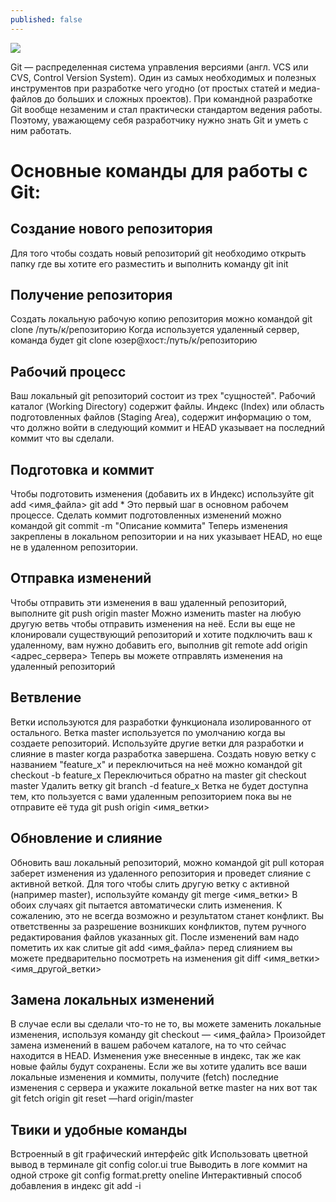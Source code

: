 ```yaml
---
published: false
---
```


<img src="http://s020.radikal.ru/i715/1405/ce/70481228976e.jpg" class="img-responsive" /><br />

Git &mdash; распределенная система управления версиями (англ. VCS или CVS, Control Version System). Один из самых необходимых и полезных инструментов при разработке чего угодно (от простых статей и медиа-файлов до больших и сложных проектов). При командной разработке Git вообще незаменим и стал практически стандартом ведения работы. Поэтому, уважающему себя разработчику нужно знать Git и уметь с ним работать.

# Основные команды для работы с Git:

## Создание нового репозитория
Для того чтобы создать новый репозиторий git необходимо открыть папку где вы хотите его разместить и выполнить команду
	git init

## Получение репозитория
Создать локальную рабочую копию репозитория можно командой
	git clone /путь/к/репозиторию
Когда используется удаленный сервер, команда будет
	git clone юзер@хост:/путь/к/репозиторию

## Рабочий процесс
Ваш локальный git репозиторий состоит из трех "сущностей". Рабочий каталог (Working Directory) содержит файлы. Индекс (Index) или область подготовленных файлов (Staging Area), содержит информацию о том, что должно войти в следующий коммит и HEAD указывает на последний коммит что вы сделали. 

## Подготовка и коммит
Чтобы подготовить изменения (добавить их в Индекс) используйте
	git add <имя_файла>
	git add *
Это первый шаг в основном рабочем процессе. Сделать коммит подготовленных изменений можно командой
	git commit -m "Описание коммита"
Теперь изменения закреплены в локальном репозитории и на них указывает HEAD, но еще не в удаленном репозитории.

## Отправка изменений
Чтобы отправить эти изменения в ваш удаленный репозиторий, выполните
	git push origin master
Можно изменить master на любую другую ветвь чтобы отправить изменения на неё.
Если вы еще не клонировали существующий репозиторий и хотите подключить ваш к удаленному, вам нужно добавить его, выполнив
	git remote add origin <адрес_сервера>
Теперь вы можете отправлять изменения на удаленный репозиторий

## Ветвление
Ветки используются для разработки функционала изолированного от остального. Ветка master используется по умолчанию когда вы создаете репозиторий. Используйте другие ветки для разработки и слияние в master когда разработка завершена. 
Создать новую ветку с названием "feature_x" и переключиться на неё можно командой
	git checkout -b feature_x
Переключиться обратно на master
	git checkout master
Удалить ветку
	git branch -d feature_x
Ветка не будет доступна тем, кто пользуется с вами удаленным репозиторием пока вы не отправите её туда
	git push origin <имя_ветки>

## Обновление и слияние
Обновить ваш локальный репозиторий, можно командой
	git pull
которая заберет изменения из удаленного репозитория и проведет слияние с активной веткой.
Для того чтобы слить другую ветку с активной (например master), используйте команду
	git merge <имя_ветки>
В обоих случаях git пытается автоматически слить изменения. К сожалению, это не всегда возможно и результатом станет конфликт. Вы ответственны за разрешение возникших конфликтов, путем ручного редактирования файлов указанных git. После изменений вам надо пометить их как слитые
	git add <имя_файла>
перед слиянием вы можете предварительно посмотреть на изменения
	git diff <имя_ветки> <имя_другой_ветки>

## Замена локальных изменений
В случае если вы сделали что-то не то, вы можете заменить локальные изменения, используя команду
	git checkout — <имя_файла>
Произойдет замена изменений в вашем рабочем каталоге, на то что сейчас находится в HEAD. Изменения уже внесенные в индекс, так же как новые файлы будут сохранены.
Если же вы хотите удалить все ваши локальные изменения и коммиты, получите (fetch) последние изменения с сервера и укажите локальной ветке master на них вот так
	git fetch origin
	git reset —hard origin/master

## Твики и удобные команды
Встроенный в git графический интерфейс
	gitk
Использовать цветной вывод в терминале
	git config color.ui true
Выводить в логе коммит на одной строке
	git config format.pretty oneline
Интерактивный способ добавления в индекс
	git add -i